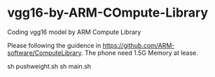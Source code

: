 # vgg16-by-ARM-COmpute-Library
Coding vgg16 model by ARM Compute Library

Please following the guidence in https://github.com/ARM-software/ComputeLibrary.
The phone need 1.5G Memory at lease.

sh pushweight.sh
sh main.sh
